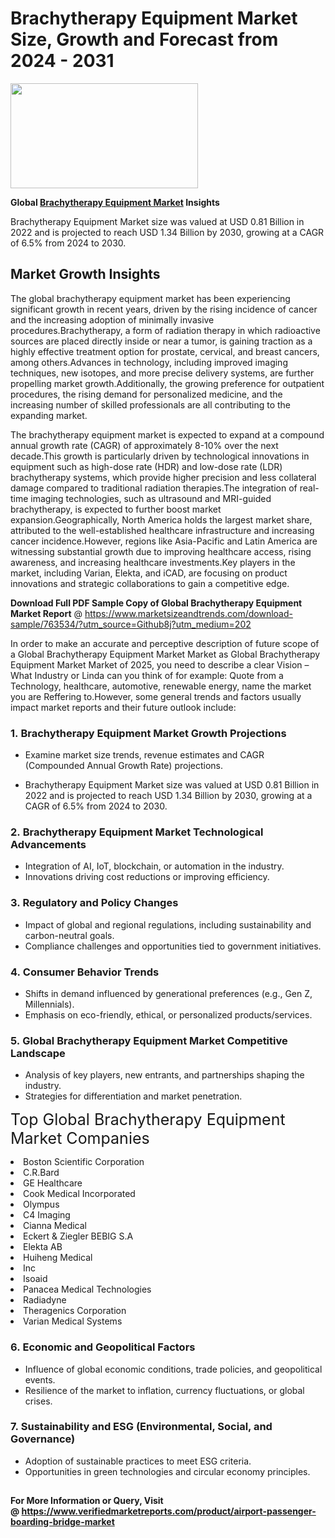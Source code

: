 <H1>Brachytherapy Equipment Market Size, Growth and Forecast from 2024 - 2031</H1><img class="aligncenter size-medium wp-image-584254" src="https://thirdeyenews.in/wp-content/uploads/2024/09/Global-Market-Research-300x168.jpeg" alt="" width="300" height="168" /><p><strong>Global&nbsp;<a href="https://www.marketsizeandtrends.com/download-sample/763534/?utm_source=Github8j?utm_medium=202">Brachytherapy Equipment Market</a> Insights</strong></p><p>Brachytherapy Equipment Market size was valued at USD 0.81 Billion in 2022 and is projected to reach USD 1.34 Billion by 2030, growing at a CAGR of 6.5% from 2024 to 2030.</p><p><h2>Market Growth Insights</h2> <p>The global brachytherapy equipment market has been experiencing significant growth in recent years, driven by the rising incidence of cancer and the increasing adoption of minimally invasive procedures.Brachytherapy, a form of radiation therapy in which radioactive sources are placed directly inside or near a tumor, is gaining traction as a highly effective treatment option for prostate, cervical, and breast cancers, among others.Advances in technology, including improved imaging techniques, new isotopes, and more precise delivery systems, are further propelling market growth.Additionally, the growing preference for outpatient procedures, the rising demand for personalized medicine, and the increasing number of skilled professionals are all contributing to the expanding market.</p> <p>The brachytherapy equipment market is expected to expand at a compound annual growth rate (CAGR) of approximately 8-10% over the next decade.This growth is particularly driven by technological innovations in equipment such as high-dose rate (HDR) and low-dose rate (LDR) brachytherapy systems, which provide higher precision and less collateral damage compared to traditional radiation therapies.The integration of real-time imaging technologies, such as ultrasound and MRI-guided brachytherapy, is expected to further boost market expansion.Geographically, North America holds the largest market share, attributed to the well-established healthcare infrastructure and increasing cancer incidence.However, regions like Asia-Pacific and Latin America are witnessing substantial growth due to improving healthcare access, rising awareness, and increasing healthcare investments.Key players in the market, including Varian, Elekta, and iCAD, are focusing on product innovations and strategic collaborations to gain a competitive edge.</p><p><span class=""><strong>Download Full PDF Sample Copy of Global Brachytherapy Equipment Market Report</strong> @ <a href="https://www.marketsizeandtrends.com/download-sample/763534/?utm_source=Github8j?utm_medium=202" target="_blank">https://www.marketsizeandtrends.com/download-sample/763534/?utm_source=Github8j?utm_medium=202</a></span></p><p>In order to make an accurate and perceptive description of future scope of a Global&nbsp;Brachytherapy Equipment Market Market as Global&nbsp;Brachytherapy Equipment Market Market of 2025, you need to describe a clear Vision &ndash; What Industry or Linda can you think of for example: Quote from a Technology, healthcare, automotive, renewable energy, name the market you are Reffering to.However, some general trends and factors usually impact market reports and their future outlook include:</p><h3>1.&nbsp;<strong>Brachytherapy Equipment Market Growth Projections</strong></h3><ul><li>Examine market size trends, revenue estimates and CAGR (Compounded Annual Growth Rate) projections.</li><li><p>Brachytherapy Equipment Market size was valued at USD 0.81 Billion in 2022 and is projected to reach USD 1.34 Billion by 2030, growing at a CAGR of 6.5% from 2024 to 2030.</p></li></ul><h3>2.&nbsp;<strong>Brachytherapy Equipment Market Technological Advancements</strong></h3><ul><li>Integration of AI, IoT, blockchain, or automation in the industry.</li><li>Innovations driving cost reductions or improving efficiency.</li></ul><h3>3.&nbsp;<strong>Regulatory and Policy Changes</strong></h3><ul><li>Impact of global and regional regulations, including sustainability and carbon-neutral goals.</li><li>Compliance challenges and opportunities tied to government initiatives.</li></ul><h3>4.&nbsp;<strong>Consumer Behavior Trends</strong></h3><ul><li>Shifts in demand influenced by generational preferences (e.g., Gen Z, Millennials).</li><li>Emphasis on eco-friendly, ethical, or personalized products/services.</li></ul><h3>5.&nbsp;<strong>Global Brachytherapy Equipment Market Competitive Landscape</strong></h3><ul><li>Analysis of key players, new entrants, and partnerships shaping the industry.</li><li>Strategies for differentiation and market penetration.</li></ul><p data-pm-slice="1 1 []"><span style="color: inherit; font-family: inherit; font-size: 25px;">Top Global Brachytherapy Equipment Market Companies</span></p><div class="" data-test-id=""><p><li>Boston Scientific Corporation</li><li> C.R.Bard</li><li> GE Healthcare</li><li> Cook Medical Incorporated</li><li> Olympus</li><li> C4 Imaging</li><li> Cianna Medical</li><li> Eckert & Ziegler BEBIG S.A</li><li> Elekta AB</li><li> Huiheng Medical</li><li> Inc</li><li> Isoaid</li><li> Panacea Medical Technologies</li><li> Radiadyne</li><li> Theragenics Corporation</li><li> Varian Medical Systems</li></p></div><h3>6.&nbsp;<strong>Economic and Geopolitical Factors</strong></h3><ul><li>Influence of global economic conditions, trade policies, and geopolitical events.</li><li>Resilience of the market to inflation, currency fluctuations, or global crises.</li></ul><h3>7.&nbsp;<strong>Sustainability and ESG (Environmental, Social, and Governance)</strong></h3><ul><li>Adoption of sustainable practices to meet ESG criteria.</li><li>Opportunities in green technologies and circular economy principles.</li></ul><h2><strong style="font-size: 14px;">For More Information or Query, Visit @&nbsp;</strong><a style="background-color: #ffffff; font-size: 14px;" href="https://www.marketsizeandtrends.com/report/brachytherapy-equipment-market/" target="_blank">https://www.verifiedmarketreports.com/product/airport-passenger-boarding-bridge-market</a></h2>
